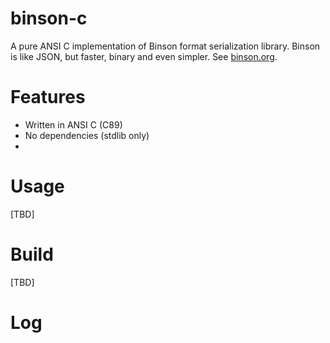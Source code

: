 binson-c
===========

A pure ANSI C implementation of Binson format serialization library. Binson is like JSON, but faster, binary and
even simpler. See [binson.org](http://binson.org/).


Features
========

* Written in ANSI C (C89)
* No dependencies (stdlib only)
*

Usage
=====

[TBD]


Build
=====

[TBD]


Log
===
